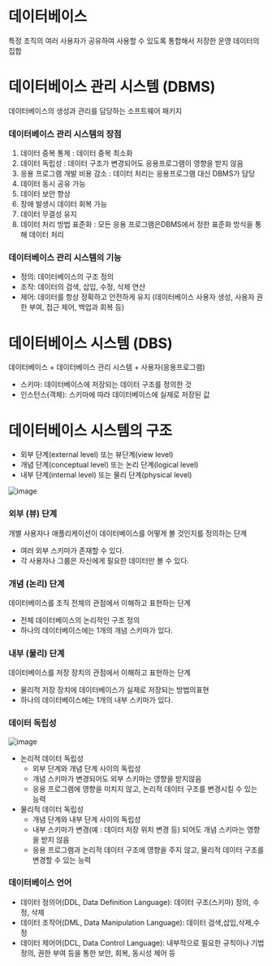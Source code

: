 # 데이터베이스
특정 조직의 여러 사용자가 공유하여 사용할 수 있도록 통합해서 저장한 운영 데이터의 집합

# 데이터베이스 관리 시스템 (DBMS)
데이터베이스의 생성과 관리를 담당하는 소프트웨어 패키지

### 데이터베이스 관리 시스템의 장점
1. 데이터 중복 통제 : 데이터 중복 최소화
2. 데이터 독립성 : 데이터 구조가 변경되어도 응용프로그램이 영향을 받지 않음
3. 응용 프로그램 개발 비용 감소 : 데이터 처리는 응용프로그램 대신 DBMS가 담당
4. 데이터 동시 공유 가능
5. 데이터 보안 향상
6. 장애 발생시 데이터 회복 가능
7. 데이터 무결성 유지
8. 데이터 처리 방법 표준화 : 모든 응용 프로그램은DBMS에서 정한 표준화 방식을 통해 데이터 처리

### 데이터베이스 관리 시스템의 기능
- 정의: 데이터베이스의 구조 정의
- 조작: 데이터의 검색, 삽입, 수정, 삭제 연산
- 제어: 데이터를 항상 정확하고 안전하게 유지 (데이터베이스 사용자 생성, 사용자 권한 부여, 접근 제어, 백업과 회복 등)

# 데이터베이스 시스템 (DBS)
데이터베이스 + 데이터베이스 관리 시스템 + 사용자(응용프로그램)

- 스키마: 데이터베이스에 저장되는 데이터 구조를 정의한 것
- 인스턴스(객체): 스키마에 따라 데이터베이스에 실제로 저장된 값

# 데이터베이스 시스템의 구조
- 외부 단계(external level) 또는 뷰단계(view level)
- 개념 단계(conceptual level) 또는 논리 단계(logical level)
- 내부 단계(internal level) 또는 물리 단계(physical level)

![image](https://github.com/user-attachments/assets/51678e0c-f499-40ba-be84-7e8c808e8998)

### 외부 (뷰) 단계
개별 사용자나 애플리케이션이 데이터베이스를 어떻게 볼 것인지를 정의하는 단계
- 여러 외부 스키마가 존재할 수 있다.
- 각 사용자나 그룹은 자신에게 필요한 데이터만 볼 수 있다.

### 개념 (논리) 단계
데이터베이스를 조직 전체의 관점에서 이해하고 표현하는 단계
- 전체 데이터베이스의 논리적인 구조 정의
- 하나의 데이터베이스에는 1개의 개념 스키마가 있다.

### 내부 (물리) 단계
데이터베이스를 저장 장치의 관점에서 이해하고 표현하는 단계
- 물리적 저장 장치에 데이터베이스가 실제로 저장되는 방법의표현
- 하나의 데이터베이스에는 1개의 내부 스키마가 있다.

### 데이터 독립성
![image](https://github.com/user-attachments/assets/5d482399-7a77-4df7-adf0-e307d895b785)

- 논리적 데이터 독립성
  - 외부 단계와 개념 단계 사이의 독립성
  - 개념 스키마가 변경되어도 외부 스키마는 영향을 받지않음
  - 응용 프로그램에 영향을 미치지 않고, 논리적 데이터 구조를 변경시킬 수 있는 능력
- 물리적 데이터 독립성
  - 개념 단계와 내부 단계 사이의 독립성
  - 내부 스키마가 변경(예 : 데이터 저장 위치 변경 등) 되어도 개념 스키마는 영향을 받지 않음
  - 응용 프로그램과 논리적 데이터 구조에 영향을 주지 않고, 물리적 데이터 구조를 변경할 수 있는 능력

### 데이터베이스 언어
- 데이터 정의어(DDL, Data Definition Language): 데이터 구조(스키마) 정의, 수정, 삭제
- 데이터 조작어(DML, Data Manipulation Language): 데이터 검색,삽입,삭제,수정
- 데이터 제어어(DCL, Data Control Language): 내부적으로 필요한 규칙이나 기법 정의, 권한 부여 등을 통한 보안, 회복, 동시성 제어 등
